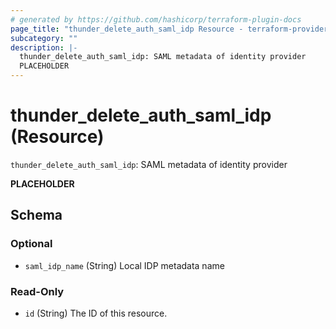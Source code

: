 ```yaml
---
# generated by https://github.com/hashicorp/terraform-plugin-docs
page_title: "thunder_delete_auth_saml_idp Resource - terraform-provider-thunder"
subcategory: ""
description: |-
  thunder_delete_auth_saml_idp: SAML metadata of identity provider
  PLACEHOLDER
---
```


# thunder_delete_auth_saml_idp (Resource)

`thunder_delete_auth_saml_idp`: SAML metadata of identity provider

__PLACEHOLDER__



<!-- schema generated by tfplugindocs -->
## Schema

### Optional

- `saml_idp_name` (String) Local IDP metadata name

### Read-Only

- `id` (String) The ID of this resource.


